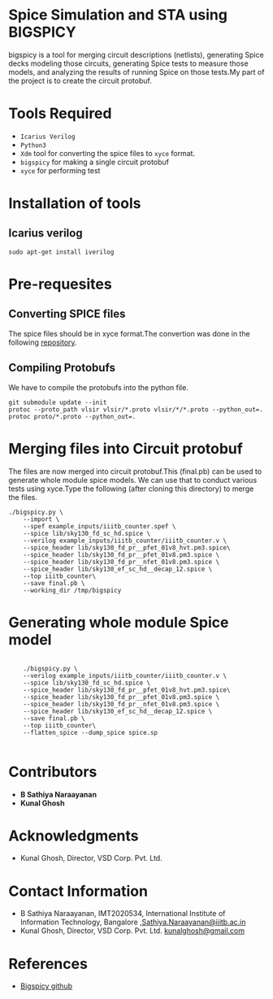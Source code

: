 # Spice Simulation and STA using BIGSPICY

bigspicy is a tool for merging circuit descriptions (netlists), generating Spice decks modeling those circuits, generating Spice tests to measure those models, and analyzing the results of running Spice on those tests.My part of the project is to create the circuit protobuf.
# Tools Required

- ``` Icarius Verilog ```
- ``` Python3 ```
- ``` Xdm ``` tool for converting the spice files to ``` xyce ``` format.
- ``` bigspicy ``` for making a single circuit protobuf
- ``` xyce ``` for performing test

# Installation of tools

## Icarius verilog

``` 
sudo apt-get install iverilog
```
# Pre-requesites
## Converting SPICE files 

The spice files should be in xyce format.The convertion was done in the following [repository](https://github.com/LokeshMaji).

## Compiling Protobufs

We have to compile the protobufs into the python file.
```
git submodule update --init   
protoc --proto_path vlsir vlsir/*.proto vlsir/*/*.proto --python_out=.
protoc proto/*.proto --python_out=.

```
# Merging files into Circuit protobuf

The files are now merged into circuit protobuf.This (final.pb) can be used to generate whole module spice models.
We can use that to conduct various tests using xyce.Type the following (after cloning this directory) to merge the files.

```
./bigspicy.py \
    --import \
    --spef example_inputs/iiitb_counter.spef \
    --spice lib/sky130_fd_sc_hd.spice \
    --verilog example_inputs/iiitb_counter/iiitb_counter.v \
    --spice_header lib/sky130_fd_pr__pfet_01v8_hvt.pm3.spice\
    --spice_header lib/sky130_fd_pr__pfet_01v8.pm3.spice \
    --spice_header lib/sky130_fd_pr__nfet_01v8.pm3.spice \
    --spice_header lib/sky130_ef_sc_hd__decap_12.spice \
    --top iiitb_counter\
    --save final.pb \
    --working_dir /tmp/bigspicy

```

# Generating whole module Spice model

```
  
    ./bigspicy.py \
    --verilog example_inputs/iiitb_counter/iiitb_counter.v \
    --spice lib/sky130_fd_sc_hd.spice \
    --spice_header lib/sky130_fd_pr__pfet_01v8_hvt.pm3.spice\
    --spice_header lib/sky130_fd_pr__pfet_01v8.pm3.spice \
    --spice_header lib/sky130_fd_pr__nfet_01v8.pm3.spice \
    --spice_header lib/sky130_ef_sc_hd__decap_12.spice \
    --save final.pb \
    --top iiitb_counter\
    --flatten_spice --dump_spice spice.sp


```
# Contributors 

- **B Sathiya Naraayanan** 
- **Kunal Ghosh** 



# Acknowledgments


- Kunal Ghosh, Director, VSD Corp. Pvt. Ltd.

# Contact Information

- B Sathiya Naraayanan, IMT2020534, International Institute of Information Technology, Bangalore  ,Sathiya.Naraayanan@iiitb.ac.in
- Kunal Ghosh, Director, VSD Corp. Pvt. Ltd. kunalghosh@gmail.com

# References

- [Bigspicy github](https://github.com/google/bigspicy)




